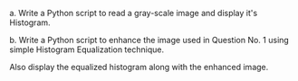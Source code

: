 a. Write a Python script to read a gray-scale image and display it's Histogram.


b. Write a Python script to enhance the image used in Question No. 1 using simple Histogram Equalization technique.

Also display the equalized histogram along with the enhanced image.